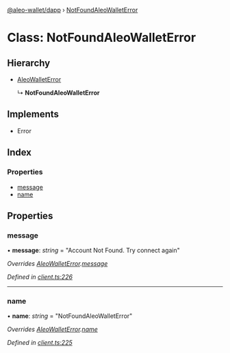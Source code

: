 [@aleo-wallet/dapp](../README.md) › [NotFoundAleoWalletError](notfoundaleowalleterror.md)

# Class: NotFoundAleoWalletError

## Hierarchy

* [AleoWalletError](aleowalleterror.md)

  ↳ **NotFoundAleoWalletError**

## Implements

* Error

## Index

### Properties

* [message](notfoundaleowalleterror.md#message)
* [name](notfoundaleowalleterror.md#name)

## Properties

###  message

• **message**: *string* = "Account Not Found. Try connect again"

*Overrides [AleoWalletError](aleowalleterror.md).[message](aleowalleterror.md#message)*

*Defined in [client.ts:226](https://github.com/madfish-solutions/aleowallet-dapp/blob/0871fa5/src/client.ts#L226)*

___

###  name

• **name**: *string* = "NotFoundAleoWalletError"

*Overrides [AleoWalletError](aleowalleterror.md).[name](aleowalleterror.md#name)*

*Defined in [client.ts:225](https://github.com/madfish-solutions/aleowallet-dapp/blob/0871fa5/src/client.ts#L225)*
